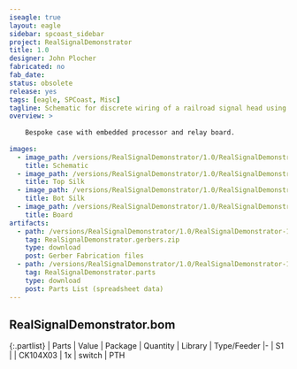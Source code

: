 ```yaml
---
iseagle: true
layout: eagle
sidebar: spcoast_sidebar
project: RealSignalDemonstrator
title: 1.0
designer: John Plocher
fabricated: no
fab_date: 
status: obsolete
release: yes
tags: [eagle, SPCoast, Misc]
tagline: Schematic for discrete wiring of a railroad signal head using an ATTiny and relays
overview: >
    
    Bespoke case with embedded processor and relay board.
    
images:
  - image_path: /versions/RealSignalDemonstrator/1.0/RealSignalDemonstrator-1.0.sch.png
    title: Schematic
  - image_path: /versions/RealSignalDemonstrator/1.0/RealSignalDemonstrator-1.0.top.brd.png
    title: Top Silk
  - image_path: /versions/RealSignalDemonstrator/1.0/RealSignalDemonstrator-1.0.bot.brd.png
    title: Bot Silk
  - image_path: /versions/RealSignalDemonstrator/1.0/RealSignalDemonstrator-1.0.brd.png
    title: Board
artifacts:
  - path: /versions/RealSignalDemonstrator/1.0/RealSignalDemonstrator-1.0.gerbers.zip
    tag: RealSignalDemonstrator.gerbers.zip
    type: download
    post: Gerber Fabrication files
  - path: /versions/RealSignalDemonstrator/1.0/RealSignalDemonstrator-1.0.parts.csv
    tag: RealSignalDemonstrator.parts
    type: download
    post: Parts List (spreadsheet data)
---
```


## RealSignalDemonstrator.bom

{:.partlist}
| Parts | Value | Package | Quantity | Library | Type/Feeder
|-
| S1 |  | CK104X03 | 1x | switch | PTH
